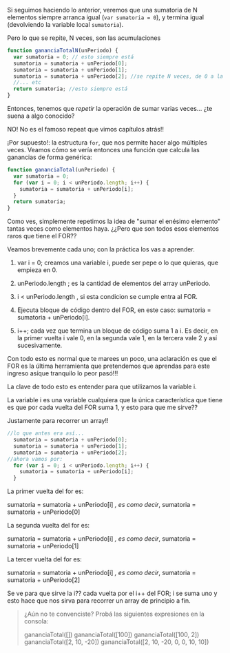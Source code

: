 Si seguimos haciendo lo anterior, veremos que una sumatoria de N elementos siempre arranca igual (`var sumatoria = 0`), y termina igual (devolviendo la variable local  `sumatoria`).

Pero lo que se repite, N veces, son las acumulaciones


```javascript
function gananciaTotalN(unPeriodo) {
  var sumatoria = 0; // esto siempre está
  sumatoria = sumatoria + unPeriodo[0];
  sumatoria = sumatoria + unPeriodo[1];
  sumatoria = sumatoria + unPeriodo[2]; //se repite N veces, de 0 a la última posición
  //... etc
  return sumatoria; //esto siempre está
}
```
Entonces,  tenemos que _repetir_ la operación de sumar varias veces... ¿te suena a algo conocido? 

NO! No es el famoso repeat que vimos capítulos atrás!!

¡Por supuesto!: la estructura `for`, que nos permite hacer algo múltiples veces. Veamos cómo se vería entonces una función que calcula las ganancias de forma genérica:

```javascript
function gananciaTotal(unPeriodo) {
  var sumatoria = 0;
  for (var i = 0; i < unPeriodo.length; i++) {
    sumatoria = sumatoria + unPeriodo[i];
  }
  return sumatoria;
}
```
Como ves, simplemente repetimos la idea de "sumar el enésimo elemento" tantas veces como elementos haya.
¿¿Pero que son todos esos elementos raros que tiene el FOR??

Veamos brevemente cada uno; con la práctica los vas a aprender. 

1) var i = 0; creamos una variable i, puede ser pepe o lo que quieras, que empieza en 0.

2) unPeriodo.length ; es la cantidad de elementos del array unPeriodo.

3) i < unPeriodo.length , si esta condicion se cumple entra al FOR.

4) Ejecuta bloque de código dentro del FOR, en este caso: sumatoria = sumatoria + unPeriodo[i].

5) i++; cada vez que termina un bloque de código suma 1 a i. Es decir, en la primer vuelta i vale 0, en la segunda vale 1, en la tercera vale 2 y así sucesivamente.

Con todo esto es normal que te marees un poco, una aclaración es que el FOR es la última herramienta que pretendemos que aprendas para este ingreso asíque tranquilo lo peor pasó!!!

La clave de todo esto es entender para que utilizamos la variable i. 

La variable i es una variable cualquiera que la única característica que tiene es que por cada vuelta del FOR suma 1, y esto para que me sirve??

Justamente para recorrer un array!!

```javascript
//lo que antes era así...
  sumatoria = sumatoria + unPeriodo[0];
  sumatoria = sumatoria + unPeriodo[1];
  sumatoria = sumatoria + unPeriodo[2];
//ahora vamos por:
  for (var i = 0; i < unPeriodo.length; i++) {
    sumatoria = sumatoria + unPeriodo[i];
  }
```

La primer vuelta del for es:

sumatoria = sumatoria + unPeriodo[i] _, es como decir_, sumatoria = sumatoria + unPeriodo[0]


La segunda vuelta del for es:

sumatoria = sumatoria + unPeriodo[i] _, es como decir_, sumatoria = sumatoria + unPeriodo[1]


La tercer vuelta del for es:

sumatoria = sumatoria + unPeriodo[i] _, es como decir_, sumatoria = sumatoria + unPeriodo[2]



Se ve para que sirve la i?? cada vuelta por el i++ del FOR; i se suma uno y esto hace que nos sirva para recorrer un array de principio a fin. 

> ¿Aún no te convenciste? Probá las siguientes expresiones en la consola:
>
> gananciaTotal([])
> gananciaTotal([100])
> gananciaTotal([100, 2])
> gananciaTotal([2, 10, -20])
> gananciaTotal([2, 10, -20, 0, 0, 10, 10])



